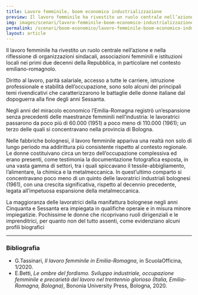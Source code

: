 ```yaml
---
title: Lavoro femminile, boom economico industrializzazione 
preview: Il lavoro femminile ha rivestito un ruolo centrale nell’azione e nella riflessione di organizzazioni sindacali, associazioni femminili e istituzioni locali nei primi due decenni della Repubblica, in particolare nel contesto emiliano-romagnolo.
img: images/scenari/lavoro-femminile-boom-economico-industrializzazione.jpg
permalink: /scenari/boom-economico/lavoro-femminile-boom-economico-industrializzazione 
layout: article
---
```


Il lavoro femminile ha rivestito un ruolo centrale nell’azione e nella riflessione di organizzazioni sindacali, associazioni femminili e istituzioni locali nei primi due decenni della Repubblica, in particolare nel contesto emiliano-romagnolo.

Diritto al lavoro, parità salariale, accesso a tutte le carriere, istruzione professionale e stabilità dell’occupazione, sono solo alcuni dei principali temi rivendicativi che caratterizzarono le battaglie delle donne italiane dal dopoguerra alla fine degli anni Sessanta.

Negli anni del miracolo economico l’Emilia-Romagna registrò un’espansione senza precedenti delle maestranze femminili nell’industria: le lavoratrici passarono da poco più di 60.000 (1951) a poco meno di 110.000 (1961); un terzo delle quali si concentravano nella provincia di Bologna.

Nelle fabbriche bolognesi, il lavoro femminile appariva una realtà non solo di lungo periodo ma addirittura più consistente rispetto al contesto regionale. Le donne costituivano circa un terzo dell’occupazione complessiva ed erano presenti, come testimonia la documentazione fotografica esposta, in una vasta gamma di settori, tra i quali spiccavano il tessile-abbigliamento, l’alimentare, la chimica e la metalmeccanica.
In quest’ultimo comparto si concentravano poco meno di un quinto delle lavoratrici industriali bolognesi (1961), con una crescita significativa, rispetto al decennio precedente, legata all’impetuosa espansione della metalmeccanica.

La maggioranza delle lavoratrici della manifattura bolognese negli anni Cinquanta e Sessanta era impiegata in qualifiche operaie e in misura minore impiegatizie. Pochissime le donne che ricoprivano ruoli dirigenziali e le imprenditrici, per quanto non del tutto assenti, come evidenziano alcuni profili biografici

---

### Bibliografia
- G.Tassinari, *Il lavoro femminile in Emilia-Romagna*, in ScuolaOfficina, 1/2020.
- E.Betti, *Le ombre del fordismo. Sviluppo industriale, occupazione femminile e precarietà del lavoro nel trentennio glorioso (Italia, Emilia-Romagna, Bologna)*, Bononia University Press, Bologna, 2020.
